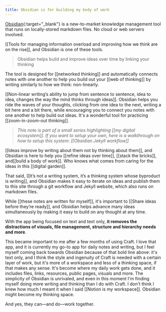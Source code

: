 ```yaml
---
title: Obsidian is for building my body of work
---
```

[Obsidian](http://obsidian.md/){:target="_blank"} is a new-to-market knowledge management tool that runs on locally-stored markdown files. No cloud or web servers involved.

[[Tools for managing information overload and improving how we think are on the rise]], and Obsidian is one of these tools.

> Obsidian helps build and improve ideas over time by linking your thinking

The tool is designed for [[networked thinking]] and automatically connects notes with one another to help you build out your [[web of thinking]] by writing similarly to how we think: non-linearly.

[[Non-linear writing’s ability to jump from sentence to sentence, idea to idea, changes the way the mind thinks through ideas]].  Obsidian helps you ride the waves of your thoughts, clicking from one idea to the next, writing a bit here and a bit there, while encouraging you to connect you notes with one another to help build out ideas. It's a wonderful tool for practicing [[zoom-in-zoom-out thinking]].

> *This note is part of a small series highlighting [[my digital ecosystem]]. If you want to setup your own, here is a walkthrough on how to setup this system: [[Obsidian Jekyll workflow]]*

[[Ideas improve by writing about them not by thinking about them]], and Obsidian is here to help you [[refine ideas over time]], [[stack the bricks]], and[[build a body of work]]. Who knows what comes from caring for the ideas in this [[digital garden]].

That said, [[It’s not a writing system, it’s a thinking system whose byproduct is writing]], and Obsidian makes it easy to iterate on ideas and publish them to this site through a git workflow and Jekyll website, which also runs on markdown files.

While [[these notes are written for myself]], it's important to [[Share ideas before they’re ready]], and Obsidian helps advance many ideas simultaneously by making it easy to build on any thought at any time.

With the app being focused on text and text only, **it removes the distractions of visuals, file management, structure and hierarchy needs and more**.

This became important to me after a few months of using Craft. I love that app, and it is currently my go-to app for daily notes and writing, but I feel myself coming back towards Obsidian because of that bold line above: it's text only, and I think the style and ingenuity of Craft is needed with a certain layer of work, but it's more of a workspace and less of a thinking space, if that makes any sense. It's become where my daily work gets done, and it includes files, links, resources, public pages, visuals and more. The simplicity of Obsidian is unrivaled, and even in this moment I'm finding myself doing more writing and thinking than I do with Craft. I don't think I knew how much I meant it when I said [[Notion is my workspace]]. Obsidian might become my thinking space.

And yes, they can—and do—work together.